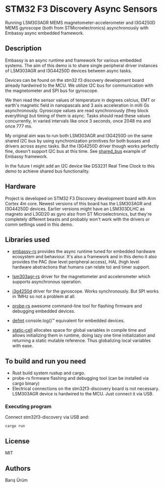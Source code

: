 # STM32 F3 Discovery Async Sensors

Running LSM303AGR MEMS magnetometer-accelerometer and I3G4250D MEMS gyroscope (both from STMicroelectronics) asynchronously with Embassy async embedded framework.

## Description

Embassy is an async runtime and framework for various embedded systems.
The aim of this demo is to share single peripheral driver instances of LSM303AGR and I3G44250D devices between async tasks.

Devices can be found on the stm32 f3 discovery development board already hardwired to the MCU.
We utilize I2C bus for communication with the magnetometer and SPI bus for gyroscope.

We then read the sensor values of temperature in degrees celcius,
EMT or earth's magnetic field in nanopascals and 3 axis acceleration in milli Gs asynchronously.
Gyroscope values are read synchronously (they block everything) but timing of them is async.
Tasks should read these values concurrently, in varied intervals like once 3 seconds, once 2048 ms and once 777 ms.

My original aim was to run both LSM303AGR and I3G4250D on the same shared I2C bus by
using synchronization primitives for both busses and drivers across async tasks.
But the I3G4250D driver though works perfectly fine, doesn't support I2C bus at this time.
See [shared_bus](https://github.com/embassy-rs/embassy/blob/main/examples/rp/src/bin/shared_bus.rs) example of Embassy framework.

In the future I might add an I2C device like DS3231 Real Time Clock to this demo to achieve shared bus functionality.

## Hardware

Project is developed on STM32 F3 Discovery development board with Arm Cortex 4m core. Newest versions of this board has the LSM303AGR and I3G44250D devices.
Earlier versions might have an LSM303DLHC as magneto and L3GD20 as gyro also from ST Microelectronics,
but they're completely different beasts and probably won't work with the drivers or comm settings used in this demo.

## Libraries used
* [embassy-rs](https://github.com/embassy-rs/embassy) provides the async runtime tuned for embedded hardware ecosystem and behaviour. It's also a framework and in this
demo it also provides the PAC (low level peripheral access), HAL (high level hardware abstractions that humans can relate to) and timer support.

* [lsm303agr-rs](https://github.com/eldruin/lsm303agr-rs) driver for the magnetometer and accelerometer which supports asynchronous operation.

* [i3g4250d](https://docs.rs/i3g4250d/latest/i3g4250d/) driver for the gyroscope. Works synchronously. But SPI works in 1MHz so not a problem at all.

* [probe-rs](https://github.com/probe-rs/probe-rs) awesome command-line tool for flashing firmware and debugging embedded devices.

* [defmt](https://github.com/knurling-rs/defmt) console.log()™ equivalent for embedded devices.

* [static-cell](https://crates.io/crates/static_cell) allocates space for global variables in compile time and allows initializing them in runtime,
doing lazy one time initialization and returning a static mutable reference. Thus globalizing local variables with ease.

## To build and run you need

* Rust build system rustup and cargo.
* probe-rs firmware flashing and debugging tool (can be installed via cargo binary)
* Electrical connections on the stm32f3-discovery board is not necessary. LSM303AGR device is hardwired to the MCU. Just connect it via USB.

### Executing program

Connect stm32f3-discovery via USB and:

```
cargo run
```

## License
MIT

## Authors
Barış Ürüm
